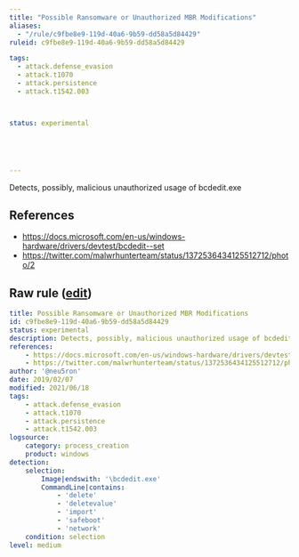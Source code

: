```yaml
---
title: "Possible Ransomware or Unauthorized MBR Modifications"
aliases:
  - "/rule/c9fbe8e9-119d-40a6-9b59-dd58a5d84429"
ruleid: c9fbe8e9-119d-40a6-9b59-dd58a5d84429

tags:
  - attack.defense_evasion
  - attack.t1070
  - attack.persistence
  - attack.t1542.003



status: experimental





---
```


Detects, possibly, malicious unauthorized usage of bcdedit.exe

<!--more-->




## References

* https://docs.microsoft.com/en-us/windows-hardware/drivers/devtest/bcdedit--set
* https://twitter.com/malwrhunterteam/status/1372536434125512712/photo/2


## Raw rule ([edit](https://github.com/SigmaHQ/sigma/edit/master/rules/windows/process_creation/proc_creation_win_susp_bcdedit.yml))
```yaml
title: Possible Ransomware or Unauthorized MBR Modifications
id: c9fbe8e9-119d-40a6-9b59-dd58a5d84429
status: experimental
description: Detects, possibly, malicious unauthorized usage of bcdedit.exe
references:
    - https://docs.microsoft.com/en-us/windows-hardware/drivers/devtest/bcdedit--set
    - https://twitter.com/malwrhunterteam/status/1372536434125512712/photo/2
author: '@neu5ron'
date: 2019/02/07
modified: 2021/06/18
tags:
    - attack.defense_evasion
    - attack.t1070
    - attack.persistence
    - attack.t1542.003
logsource:
    category: process_creation
    product: windows
detection:
    selection:
        Image|endswith: '\bcdedit.exe'
        CommandLine|contains:
            - 'delete'
            - 'deletevalue'
            - 'import'
            - 'safeboot'
            - 'network'
    condition: selection
level: medium

```
